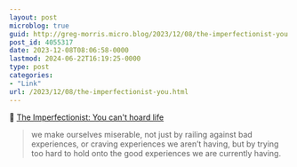 ```yaml
---
layout: post
microblog: true
guid: http://greg-morris.micro.blog/2023/12/08/the-imperfectionist-you.html
post_id: 4055317
date: 2023-12-08T08:06:58-0000
lastmod: 2024-06-22T16:19:25-0000
type: post
categories:
- "Link"
url: /2023/12/08/the-imperfectionist-you.html
---
```

🔗 [The Imperfectionist: You can't hoard life](https://ckarchive.com/b/68ueh8hkxrx6lukq88gqmtz7vxkkk)

> we make ourselves miserable, not just by railing against bad experiences, or craving experiences we aren’t having, but by trying too hard to hold onto the good experiences we are currently having.
